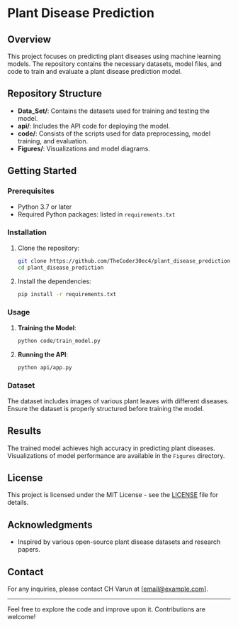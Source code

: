 # Plant Disease Prediction

## Overview

This project focuses on predicting plant diseases using machine learning models. The repository contains the necessary datasets, model files, and code to train and evaluate a plant disease prediction model.

## Repository Structure

- **Data_Set/**: Contains the datasets used for training and testing the model.
- **api/**: Includes the API code for deploying the model.
- **code/**: Consists of the scripts used for data preprocessing, model training, and evaluation.
- **Figures/**: Visualizations and model diagrams.

## Getting Started

### Prerequisites

- Python 3.7 or later
- Required Python packages: listed in `requirements.txt`

### Installation

1. Clone the repository:
   ```bash
   git clone https://github.com/TheCoder30ec4/plant_disease_prediction.git
   cd plant_disease_prediction
   ```
2. Install the dependencies:
   ```bash
   pip install -r requirements.txt
   ```

### Usage

1. **Training the Model**:
   ```bash
   python code/train_model.py
   ```
2. **Running the API**:
   ```bash
   python api/app.py
   ```

### Dataset

The dataset includes images of various plant leaves with different diseases. Ensure the dataset is properly structured before training the model.

## Results

The trained model achieves high accuracy in predicting plant diseases. Visualizations of model performance are available in the `Figures` directory.

## License

This project is licensed under the MIT License - see the [LICENSE](LICENSE) file for details.

## Acknowledgments

- Inspired by various open-source plant disease datasets and research papers.

## Contact

For any inquiries, please contact CH Varun at [email@example.com].

---

Feel free to explore the code and improve upon it. Contributions are welcome!
